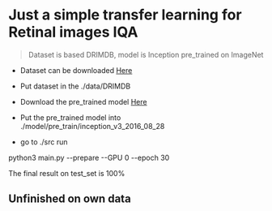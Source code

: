 Just a simple transfer learning for Retinal images IQA
======================================================

> Dataset is based DRIMDB, model is Inception pre_trained on ImageNet 

- Dataset can be downloaded [Here](https://www.researchgate.net/profile/Ugur_Sevik/publication/282641760_DRIMDB_Diabetic_Retinopathy_Images_Database_Database_for_Quality_Testing_of_Retinal_Images/data/5614ce9408aed47facee940d/DRIMDB.rar)

- Put dataset in the ./data/DRIMDB

- Download the pre_trained model [Here](http://download.tensorflow.org/models/inception_v3_2016_08_28.tar.gz)

- Put the pre_trained model into ./model/pre_train/inception_v3_2016_08_28

- go to ./src run 

python3 main.py --prepare --GPU 0 --epoch 30

The final result on test_set is 100%


## Unfinished on own data
